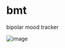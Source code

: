 # bmt

bipolar mood tracker

![image](https://github.com/user-attachments/assets/d4936165-5320-4529-b339-65d827a48a31)
